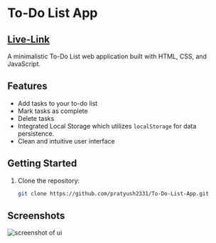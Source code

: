 # To-Do List App

## [Live-Link](https://pratyush2331.github.io/T0-Do-List-App/)

A minimalistic To-Do List web application built with HTML, CSS, and JavaScript.

## Features

- Add tasks to your to-do list
- Mark tasks as complete
- Delete tasks
- Integrated Local Storage which utilizes `localStorage` for data persistence.
- Clean and intuitive user interface

## Getting Started

1. Clone the repository:

   ```bash
   git clone https://github.com/pratyush2331/To-Do-List-App.git


## Screenshots
![screenshot of ui](image.png)

